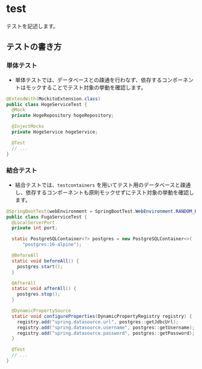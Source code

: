 # test

テストを記述します。

## テストの書き方

### 単体テスト

- 単体テストでは、データベースとの疎通を行わなず、依存するコンポーネントはモックすることでテスト対象の挙動を確認します。

```java
@ExtendWith(MockitoExtension.class)
public class HogeServiceTest {
  @Mock
  private HogeRepository hogeRepository;

  @InjectMocks
  private HogeService hogeService;

  @Test
  // ...
}
```

### 結合テスト

- 結合テストでは、`testcontainers` を用いてテスト用のデータベースと疎通し、依存するコンポーネントも原則モックせずにテスト対象の挙動を確認します。

```java
@SpringBootTest(webEnvironment = SpringBootTest.WebEnvironment.RANDOM_PORT)
public class FugaServiceTest {
  @LocalServerPort
  private int port;

  static PostgreSQLContainer<?> postgres = new PostgreSQLContainer<>(
      "postgres:16-alpine");

  @BeforeAll
  static void beforeAll() {
    postgres.start();
  }

  @AfterAll
  static void afterAll() {
    postgres.stop();
  }

  @DynamicPropertySource
  static void configureProperties(DynamicPropertyRegistry registry) {
    registry.add("spring.datasource.url", postgres::getJdbcUrl);
    registry.add("spring.datasource.username", postgres::getUsername);
    registry.add("spring.datasource.password", postgres::getPassword);
  }

  @Test
  // ...
}
```
